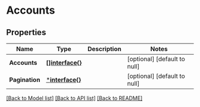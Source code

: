 # Accounts

## Properties
Name | Type | Description | Notes
------------ | ------------- | ------------- | -------------
**Accounts** | [**[]interface{}**](interface{}.md) |  | [optional] [default to null]
**Pagination** | [***interface{}**](interface{}.md) |  | [optional] [default to null]

[[Back to Model list]](../README.md#documentation-for-models) [[Back to API list]](../README.md#documentation-for-api-endpoints) [[Back to README]](../README.md)



